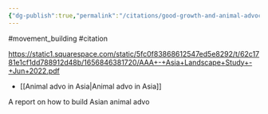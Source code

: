 ```yaml
---
{"dg-publish":true,"permalink":"/citations/good-growth-and-animal-advocacy-africa-2022/","created":"2024-06-13T11:06:54.541+01:00","updated":"2025-10-10T23:56:50.620+01:00"}
---
```


#movement_building #citation 

https://static1.squarespace.com/static/5fc0f83868612547ed5e8292/t/62c1781e1cf1dd788912d48b/1656846381720/AAA+-+Asia+Landscape+Study+-+Jun+2022.pdf

- [[Animal advo in Asia\|Animal advo in Asia]]

A report on how to build Asian animal advo
